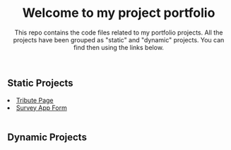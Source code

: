 <h1 align="center"> Welcome to my project portfolio </h1>
<p align="center"> This repo contains the code files related to my portfolio projects. All the projects have been grouped as "static" and "dynamic" projects. You can find then using the links below.</p>
<br>
<h2> Static Projects </h2>
<li><a href="https://github.com/rohit-p-kumar/my_projects/tree/main/static_projects/tribute_page"> Tribute Page </a></li>
<li><a href="https://github.com/rohit-p-kumar/my_projects/tree/main/static_projects/survey_form"> Survey App Form </a></li>
<br>
<h2> Dynamic Projects </h2>
